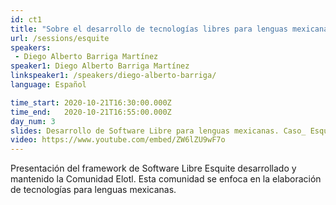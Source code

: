 ```yaml
---
id: ct1
title: "Sobre el desarrollo de tecnologías libres para lenguas mexicanas. Caso: Esquite"
url: /sessions/esquite
speakers:
 - Diego Alberto Barriga Martínez
speaker1: Diego Alberto Barriga Martínez
linkspeaker1: /speakers/diego-alberto-barriga/
language: Español

time_start: 2020-10-21T16:30:00.000Z
time_end:   2020-10-21T16:55:00.000Z
day_num: 3
slides: Desarrollo de Software Libre para lenguas mexicanas. Caso_ Esquite.pdf
video: https://www.youtube.com/embed/ZW6lZU9wF7o
---
```


Presentación del framework de Software Libre Esquite desarrollado y mantenido la Comunidad Elotl. Esta comunidad se enfoca en la elaboración de tecnologías para lenguas mexicanas.